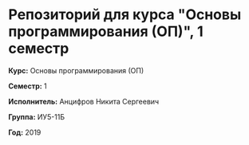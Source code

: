 # Репозиторий для курса "Основы программирования (ОП)", 1 семестр

**Курс:** Основы программирования (ОП)

**Семестр:** 1

**Исполнитель:** Анцифров Никита Сергеевич

**Группа:** ИУ5-11Б

**Год:** 2019

